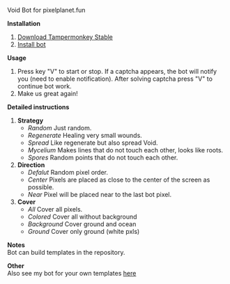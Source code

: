 Void Bot for pixelplanet.fun

**Installation**<br/>
1. [Download Tampermonkey Stable](https://www.tampermonkey.net)
2. [Install bot](https://touchedbydarkness.github.io/stuff/ppf_void_bot/initer.user.js)

**Usage**<br/>
1. Press key "V" to start or stop.
   If a captcha appears, the bot will notify you (need to enable notification).
   After solving captcha press "V" to continue bot work.
2. Make us great again!

**Detailed instructions**<br/>
1. **Strategy**
   * *Random*
      Just random.
   * *Regenerate*
      Healing very small wounds.
   * *Spread*
      Like regenerate but also spread Void.
   * *Mycelium*
      Makes lines that do not touch each other, looks like roots.
   * *Spores*
      Random points that do not touch each other.
2. **Direction**
   * *Defalut*
      Random pixel order.
   * *Center*
      Pixels are placed as close to the center of the screen as possible.
   * *Near*
      Pixel will be placed near to the last bot pixel.
3. **Cover**
   * *All*
      Cover all pixels.
   * *Colored*
      Cover all without background
   * *Background*
      Cover ground and ocean
   * *Ground*
      Cover only ground (white pxls)
      
**Notes**<br/>
Bot can build templates in the repository.

**Other**<br/>
Also see my bot for your own templates [here](https://github.com/TouchedByDarkness/PixelPlanet-Bot)
